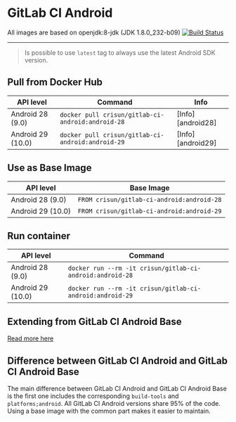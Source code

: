 # GitLab CI Android

All images are based on openjdk:8-jdk (JDK 1.8.0_232-b09) [![Build Status](https://travis-ci.org/crisunx/gitlab-ci-android.svg?branch=master)](https://travis-ci.org/crisunx/gitlab-ci-android)

---

> Is possible to use `latest` tag to always use the latest Android SDK version.

## Pull from Docker Hub

| API level         | Command                                           | Info              |
|-------------------|---------------------------------------------------|-------------------|
| Android 28 (9.0)  | `docker pull crisun/gitlab-ci-android:android-28` | [Info][android28] |
| Android 29 (10.0) | `docker pull crisun/gitlab-ci-android:android-29` | [Info][android29] |

## Use as Base Image

| API level         | Base Image                                 |
|-------------------|--------------------------------------------|
| Android 28 (9.0)  | `FROM crisun/gitlab-ci-android:android-28` |
| Android 29 (10.0) | `FROM crisun/gitlab-ci-android:android-29` |

## Run container

| API level         | Command                                                   |
|-------------------|-----------------------------------------------------------|
| Android 28 (9.0)  | `docker run --rm -it crisun/gitlab-ci-android:android-28` |
| Android 29 (10.0) | `docker run --rm -it crisun/gitlab-ci-android:android-29` |

## Extending from GitLab CI Android Base

[Read more here](https://github.com/crisunx/gitlab-ci-android/blob/inicial/android-base)

## Difference between GitLab CI Android and GitLab CI Android Base

The main difference between GitLab CI Android and GitLab CI Android Base is the first one includes the corresponding `build-tools` and `platforms;android`. All GitLab CI Android versions share 95% of the code. Using a base image with the common part makes it easier to maintain.
